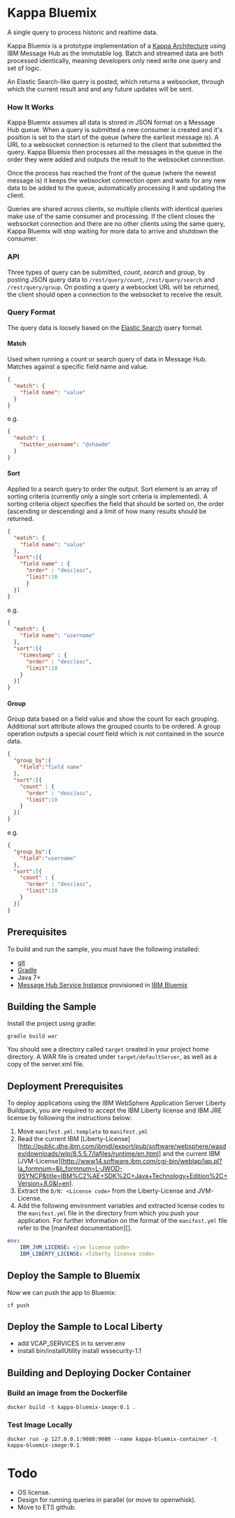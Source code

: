 # Kappa Bluemix
A single query to process historic and realtime data.

Kappa Bluemix is a prototype implementation of a [Kappa Architecture](http://milinda.pathirage.org/kappa-architecture.com/)  using IBM Message Hub as the immutable log. Batch and streamed data are both processed identically, meaning developers only need write one query and set of logic.

An Elastic Search-like query is posted, which returns a websocket, through which the current result and and any future updates will be sent.

### How It Works
Kappa Bluemix assumes all data is stored in JSON format on a Message Hub queue. When a query is submitted a new consumer is created and it's position is set to the start of the queue (where the earliest message is). A URL to a websocket connection is returned to the client that submitted the query. Kappa Bluemix then processes all the messages in the queue in the order they were added and outputs the result to the websocket connection.  

Once the process has reached the front of the queue (where the newest message is) it keeps the websocket connection open and waits for any new data to be added to the queue, automatically processing it and updating the client.

Queries are shared across clients, so multiple clients with identical queries make use of the same consumer and processing. If the client closes the websocket connection and there are no other clients using the same query, Kappa Bluemix will stop waiting for more data to arrive and shutdown the consumer.

### API
Three types of query can be submitted, *count*, *search* and *group*, by posting JSON query data to ```/rest/query/count```, ```/rest/query/search``` and ```/rest/query/group```. On posting a query a websocket URL will be returned, the client should open a connection to the websocket to receive the result.

### Query Format
The query data is loosely based on the [Elastic Search](https://www.elastic.co/guide/en/elasticsearch/reference/current/_introducing_the_query_language.html) query format.

#### Match
Used when running a count or search query of data in Message Hub. Matches against a specific field name and value.
```json
{
  "match": {
    "field name": "value"
  }
}
```

e.g.
```json
{
  "match": {
    "twitter_username": "@shawdm"
  }
}
```

#### Sort
Applied to a search query to order the output. Sort element is an array of sorting criteria (currently only a single sort criteria is implemented). A sorting criteria object specifies the field that should be sorted on, the order (ascending or descending) and a limit of how many results should be returned.
```json
{
  "match": {
    "field name": "value"
  },
  "sort":[{
    "field name" : {
      "order" : "desc|asc",
      "limit":10
      }
  }]
}
```

e.g.
```json
{
  "match": {
    "field name": "username"
  },
  "sort":[{
    "timestamp" : {
      "order" : "desc|asc",
      "limit":10
    }
  }]
}
```

#### Group
Group data based on a field value and show the count for each grouping.  Additional sort attribute allows the grouped counts to be ordered.  A group operation outputs a special *count* field which is not contained in the source data.

```json
{
  "group_by":{
    "field":"field name"
  },
  "sort":[{
    "count" : {
      "order" : "desc|asc",
      "limit":10
    }
  }]
}
```

e.g.

```json
{
  "group_by":{
    "field":"username"
  },
  "sort":[{
    "count" : {
      "order" : "desc|asc",
      "limit":10
    }
  }]
}
```


## Prerequisites
To build and run the sample, you must have the following installed:
* [git](https://git-scm.com/)
* [Gradle](https://gradle.org/)
* Java 7+
* [Message Hub Service Instance](https://console.ng.bluemix.net/catalog/services/message-hub/) provisioned in [IBM Bluemix](https://console.ng.bluemix.net/)

## Building the Sample
Install the project using gradle:

```shell
gradle build war
 ```

You should see a directory called `target` created in your project home directory. A WAR file is created under `target/defaultServer`, as well as a copy of the server.xml file.

## Deployment Prerequisites
To deploy applications using the IBM WebSphere Application Server Liberty Buildpack, you are required to accept the IBM Liberty license and IBM JRE license by following the instructions below:

1. Move `manifest.yml.template` to `manifest.yml`
2. Read the current IBM [Liberty-License][http://public.dhe.ibm.com/ibmdl/export/pub/software/websphere/wasdev/downloads/wlp/8.5.5.7/lafiles/runtime/en.html] and the current IBM [JVM-License][http://www14.software.ibm.com/cgi-bin/weblap/lap.pl?la_formnum=&li_formnum=L-JWOD-9SYNCP&title=IBM%C2%AE+SDK%2C+Java+Technology+Edition%2C+Version+8.0&l=en].
3. Extract the `D/N: <License code>` from the Liberty-License and JVM-License.
4. Add the following environment variables and extracted license codes to the `manifest.yml` file in the directory from which you push your application. For further information on the format of
the `manifest.yml` file refer to the [manifest documentation][].

```yaml
env:
    IBM_JVM_LICENSE: <jvm license code>
    IBM_LIBERTY_LICENSE: <liberty license code>
```

## Deploy the Sample to Bluemix
Now we can push the app to Bluemix:
```shell
cf push
 ```

## Deploy the Sample to Local Liberty
* add VCAP_SERVICES in to server.env
* install bin/installUtility install wssecurity-1.1

## Building and Deploying Docker Container

### Build an image from the Dockerfile
```docker build -t kappa-bluemix-image:0.1 .```

### Test Image Locally
```docker run -p 127.0.0.1:9080:9080 --name kappa-bluemix-container -t kappa-bluemix-image:0.1```

# Todo
* OS license.
* Design for running queries in parallel (or move to openwhisk).
* Move to ETS github.
